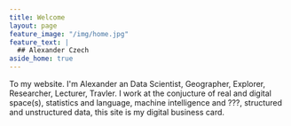 ```yaml
---
title: Welcome
layout: page
feature_image: "/img/home.jpg"
feature_text: |
  ## Alexander Czech
aside_home: true
---
```

To my website. I'm Alexander an Data Scientist, Geographer, Explorer, Researcher, Lecturer, Travler. I work at the conjucture of real and digital space(s), statistics and language, machine intelligence and ???, structured and unstructured data, this site is my digital business card.
